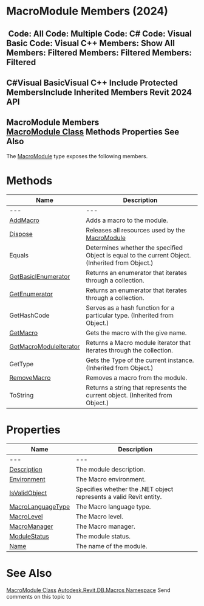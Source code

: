 # MacroModule Members (2024)

﻿
 Code: All Code: Multiple Code: C# Code: Visual Basic Code: Visual C++  Members: Show All Members: Filtered Members: Filtered Members: Filtered   
---  
C#Visual BasicVisual C++
Include Protected MembersInclude Inherited Members
Revit 2024 API  
---  
MacroModule Members  
[MacroModule Class](d604a3cb-4f41-78a8-6353-270c566ac661.md "MacroModule Class") Methods Properties See Also  
---  
The [MacroModule](d604a3cb-4f41-78a8-6353-270c566ac661.md "MacroModule Class") type exposes the following members.
# Methods
| Name | Description |
| --- | --- |
| --- | --- | --- |
| [AddMacro](d1a54b7e-5a69-c2f1-f9ba-3e00b5c2c7fc.md "AddMacro Method") | Adds a macro to the module. |
| [Dispose](4b8b35ea-bd98-b0fd-a98b-a455ad72bd06.md "Dispose Method") | Releases all resources used by the [MacroModule](d604a3cb-4f41-78a8-6353-270c566ac661.md "MacroModule Class") |
| Equals | Determines whether the specified Object is equal to the current Object. (Inherited from Object.) |
| [GetBasicIEnumerator](7bf5bbe7-6455-1e79-ea3e-1c8aa6219036.md "GetBasicIEnumerator Method") | Returns an enumerator that iterates through a collection. |
| [GetEnumerator](6c8ce9f0-c84a-625d-c7fe-66eb5345c31d.md "GetEnumerator Method") | Returns an enumerator that iterates through a collection. |
| GetHashCode | Serves as a hash function for a particular type.  (Inherited from Object.) |
| [GetMacro](c19af6ed-efb5-3d99-859f-5b82b73c3548.md "GetMacro Method") | Gets the macro with the give name. |
| [GetMacroModuleIterator](852610f9-f354-fe96-5bfd-a0821ada7fa0.md "GetMacroModuleIterator Method") | Returns a Macro module iterator that iterates through the collection. |
| GetType | Gets the Type of the current instance. (Inherited from Object.) |
| [RemoveMacro](66e8c11a-60fc-3046-de82-55020a2ceb3f.md "RemoveMacro Method") | Removes a macro from the module. |
| ToString | Returns a string that represents the current object. (Inherited from Object.) |

# Properties
| Name | Description |
| --- | --- |
| --- | --- | --- |
| [Description](a047222b-cccb-dcdc-ef88-323caff17d40.md "Description Property") | The module description. |
| [Environment](11c35a69-a991-57b9-6a2b-7a91f0b38578.md "Environment Property") | The Macro environment. |
| [IsValidObject](3ae28cc1-ba19-6e32-c326-ab32d06151ca.md "IsValidObject Property") | Specifies whether the .NET object represents a valid Revit entity. |
| [MacroLanguageType](e932dcf6-8966-3733-d951-082396590d5e.md "MacroLanguageType Property") | The Macro language type. |
| [MacroLevel](94983497-52ec-c444-a712-c81dec19db74.md "MacroLevel Property") | The Macro level. |
| [MacroManager](27324968-a822-dda4-c8ea-31ce7593fd8a.md "MacroManager Property") | The Macro manager. |
| [ModuleStatus](b207020a-8f53-71b1-6471-55c41e6066a2.md "ModuleStatus Property") | The module status. |
| [Name](8680a185-af3c-c202-d252-0c6ecdf752f0.md "Name Property") | The name of the module. |

# See Also
[MacroModule Class](d604a3cb-4f41-78a8-6353-270c566ac661.md "MacroModule Class")
[Autodesk.Revit.DB.Macros Namespace](8b8f9876-f4c2-abff-fc5b-79e337d84e01.md "Autodesk.Revit.DB.Macros Namespace")
Send comments on this topic to 